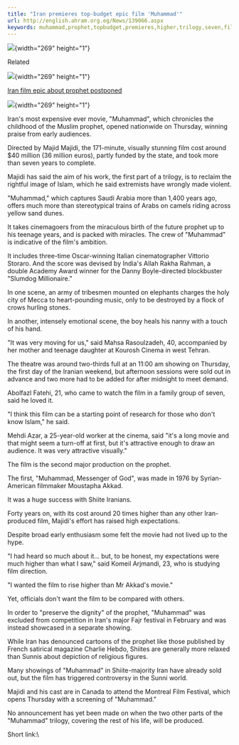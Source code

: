 ```yaml
---
title: "Iran premieres top-budget epic film 'Muhammad'"
url: http://english.ahram.org.eg/News/139066.aspx
keywords: muhammad,prophet,topbudget,premieres,higher,trilogy,seven,film,teenage,sold,iran,epic,movie
---
```

![](http://english.ahram.org.eg/App_Themes/Black/images/line_re.jpg){width="269" height="1"}

Related

![](http://english.ahram.org.eg/App_Themes/Black/images/line_re.jpg){width="269" height="1"}

[Iran film epic about prophet postponed](http://english.ahram.org.eg/NewsContent/5/0/138883/Arts--Culture/0/Iran-film-epic-about-prophet-postponed.aspx)

![](http://english.ahram.org.eg/App_Themes/Black/images/line_re.jpg){width="269" height="1"}

Iran\'s most expensive ever movie, \"Muhammad\", which chronicles the childhood of the Muslim prophet, opened nationwide on Thursday, winning praise from early audiences.

Directed by Majid Majidi, the 171-minute, visually stunning film cost around \$40 million (36 million euros), partly funded by the state, and took more than seven years to complete.

Majidi has said the aim of his work, the first part of a trilogy, is to reclaim the rightful image of Islam, which he said extremists have wrongly made violent.

\"Muhammad,\" which captures Saudi Arabia more than 1,400 years ago, offers much more than stereotypical trains of Arabs on camels riding across yellow sand dunes.

It takes cinemagoers from the miraculous birth of the future prophet up to his teenage years, and is packed with miracles. The crew of \"Muhammad\" is indicative of the film\'s ambition.

It includes three-time Oscar-winning Italian cinematographer Vittorio Storaro. And the score was devised by India\'s Allah Rakha Rahman, a double Academy Award winner for the Danny Boyle-directed blockbuster \"Slumdog Millionaire.\"

In one scene, an army of tribesmen mounted on elephants charges the holy city of Mecca to heart-pounding music, only to be destroyed by a flock of crows hurling stones.

In another, intensely emotional scene, the boy heals his nanny with a touch of his hand.

\"It was very moving for us,\" said Mahsa Rasoulzadeh, 40, accompanied by her mother and teenage daughter at Kourosh Cinema in west Tehran.

The theatre was around two-thirds full at an 11:00 am showing on Thursday, the first day of the Iranian weekend, but afternoon sessions were sold out in advance and two more had to be added for after midnight to meet demand.

Abolfazl Fatehi, 21, who came to watch the film in a family group of seven, said he loved it.

\"I think this film can be a starting point of research for those who don\'t know Islam,\" he said.

Mehdi Azar, a 25-year-old worker at the cinema, said \"it\'s a long movie and that might seem a turn-off at first, but it\'s attractive enough to draw an audience. It was very attractive visually.\"

The film is the second major production on the prophet.

The first, \"Muhammad, Messenger of God\", was made in 1976 by Syrian-American filmmaker Moustapha Akkad.

It was a huge success with Shiite Iranians.

Forty years on, with its cost around 20 times higher than any other Iran-produced film, Majidi\'s effort has raised high expectations.

Despite broad early enthusiasm some felt the movie had not lived up to the hype.

\"I had heard so much about it\... but, to be honest, my expectations were much higher than what I saw,\" said Komeil Arjmandi, 23, who is studying film direction.

\"I wanted the film to rise higher than Mr Akkad\'s movie.\"

Yet, officials don\'t want the film to be compared with others.

In order to \"preserve the dignity\" of the prophet, \"Muhammad\" was excluded from competition in Iran\'s major Fajr festival in February and was instead showcased in a separate showing.

While Iran has denounced cartoons of the prophet like those published by French satirical magazine Charlie Hebdo, Shiites are generally more relaxed than Sunnis about depiction of religious figures.

Many showings of \"Muhammad\" in Shiite-majority Iran have already sold out, but the film has triggered controversy in the Sunni world.

Majidi and his cast are in Canada to attend the Montreal Film Festival, which opens Thursday with a screening of \"Muhammad.\"

No announcement has yet been made on when the two other parts of the \"Muhammad\" trilogy, covering the rest of his life, will be produced.

Short link:\

 
